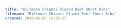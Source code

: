 ```yaml
---
title: "Biltmore Chianti Glazed Beef Short Ribs"
filename: "Biltmore-Chianti-Glazed-Beef-Short-Ribs"
created: 2020-02-03 15:56:27
---
```

